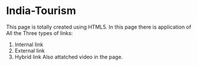 # India-Tourism

This page is totally created using HTML5.
In this page there is application of All the Three types of links:
1) Internal link
2) External link
3) Hybrid link
Also attatched video in the page.
